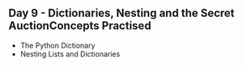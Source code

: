 ## Day 9 - Dictionaries, Nesting and the Secret AuctionConcepts Practised

- The Python Dictionary
- Nesting Lists and Dictionaries
